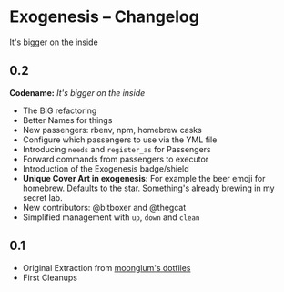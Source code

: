 # Exogenesis – Changelog

It's bigger on the inside

## 0.2

**Codename:** *It's bigger on the inside*

* The BIG refactoring
* Better Names for things
* New passengers: rbenv, npm, homebrew casks
* Configure which passengers to use via the YML file
* Introducing `needs` and `register_as` for Passengers
* Forward commands from passengers to executor
* Introduction of the Exogenesis badge/shield
* **Unique Cover Art in exogenesis:** For example the beer emoji for homebrew. Defaults to the star. Something's already brewing in my secret lab.
* New contributors: @bitboxer and @thegcat
* Simplified management with `up`, `down` and `clean`

## 0.1

* Original Extraction from [moonglum's dotfiles](https://github.com/moonglum/dotfiles)
* First Cleanups
